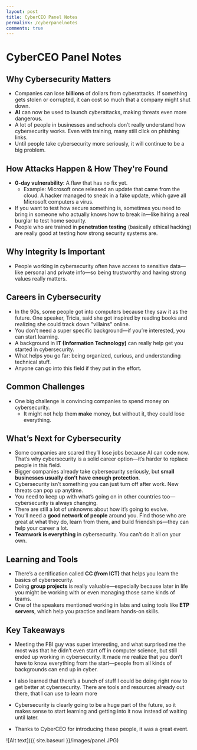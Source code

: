 ```yaml
---
layout: post
title: CyberCEO Panel Notes
permalink: /cyberpanelnotes
comments: true
---
```



# CyberCEO Panel Notes

## Why Cybersecurity Matters

- Companies can lose **billions** of dollars from cyberattacks. If something gets stolen or corrupted, it can cost so much that a company might shut down.
- **AI** can now be used to launch cyberattacks, making threats even more dangerous.
- A lot of people in businesses and schools don’t really understand how cybersecurity works. Even with training, many still click on phishing links.
- Until people take cybersecurity more seriously, it will continue to be a big problem.

## How Attacks Happen & How They're Found

- **0-day vulnerability**: A flaw that has no fix yet.
  - Example: Microsoft once released an update that came from the cloud. A hacker managed to sneak in a fake update, which gave all Microsoft computers a virus.
- If you want to test how secure something is, sometimes you need to bring in someone who actually knows how to break in—like hiring a real burglar to test home security.
- People who are trained in **penetration testing** (basically ethical hacking) are really good at testing how strong security systems are.

## Why Integrity Is Important

- People working in cybersecurity often have access to sensitive data—like personal and private info—so being trustworthy and having strong values really matters.

## Careers in Cybersecurity

- In the 90s, some people got into computers because they saw it as the future. One speaker, Tricia, said she got inspired by reading books and realizing she could track down "villains" online.
- You don’t need a super specific background—if you’re interested, you can start learning.
- A background in **IT (Information Technology)** can really help get you started in cybersecurity.
- What helps you go far: being organized, curious, and understanding technical stuff.
- Anyone can go into this field if they put in the effort.

## Common Challenges

- One big challenge is convincing companies to spend money on cybersecurity.
  - It might not help them **make** money, but without it, they could lose everything.

## What’s Next for Cybersecurity

- Some companies are scared they’ll lose jobs because AI can code now. That’s why cybersecurity is a solid career option—it’s harder to replace people in this field.
- Bigger companies already take cybersecurity seriously, but **small businesses usually don’t have enough protection**.
- Cybersecurity isn’t something you can just turn off after work. New threats can pop up anytime.
- You need to keep up with what’s going on in other countries too—cybersecurity is always changing.
- There are still a lot of unknowns about how it’s going to evolve.
- You’ll need a **good network of people** around you. Find those who are great at what they do, learn from them, and build friendships—they can help your career a lot.
- **Teamwork is everything** in cybersecurity. You can’t do it all on your own.

## Learning and Tools

- There’s a certification called **CC (from ICT)** that helps you learn the basics of cybersecurity.
- Doing **group projects** is really valuable—especially because later in life you might be working with or even managing those same kinds of teams.
- One of the speakers mentioned working in labs and using tools like **ETP servers**, which help you practice and learn hands-on skills.

## Key Takeaways

- Meeting the FBI guy was super interesting, and what surprised me the most was that he didn’t even start off in computer science, but still ended up working in cybersecurity. It made me realize that you don’t have to know everything from the start—people from all kinds of backgrounds can end up in cyber.

- I also learned that there’s a bunch of stuff I could be doing right now to get better at cybersecurity. There are tools and resources already out there, that I can use to learn more

- Cybersecurity is clearly going to be a huge part of the future, so it makes sense to start learning and getting into it now instead of waiting until later.

- Thanks to CyberCEO for introducing these people, it was a great event.

![Alt text]({{ site.baseurl }}/images/panel.JPG)
